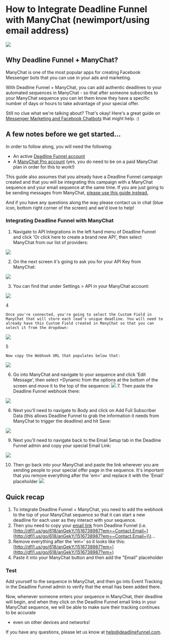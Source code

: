# How to Integrate Deadline Funnel with ManyChat \(newimport/using email address\)

![](https://s3.amazonaws.com/helpscout.net/docs/assets/53974d6ce4b0c76107b109d1/images/5a84a7b22c7d3a4a4199204c/file-ymnnuXwsWn.png)

## Why Deadline Funnel + ManyChat?

ManyChat is one of the most popular apps for creating Facebook Messenger bots that you can use in your ads and marketing.

With Deadline Funnel + ManyChat, you can add authentic deadlines to your automated sequences in ManyChat - so that after someone subscribes to your ManyChat sequence you can let them know they have a specific number of days or hours to take advantage of your special offer.

Still no clue what we're talking about? That's okay! Here's a great guide on [Messenger Marketing and Facebook Chatbots](https://blog.manychat.com/ultimate-guide-messenger-marketing-and-%20facebook-chatbots/) that might help. :\)

## A few notes before we get started...

In order to follow along, you will need the following:

* An active [Deadline Funnel account](https://deadlinefunnel.com/)
* A [ManyChat Pro account](https://manychat.com/) \(yes, you do need to be on a paid ManyChat plan in order for this to work!\)

This guide also assumes that you already have a Deadline Funnel campaign created and that you will be integrating this campaign with a ManyChat sequence and your email sequence at the same time. If you are just going to be sending messages from ManyChat, [please use this guide instead.](https://documentation.deadlinefunnel.com/article/525-how-to-%20integrate-deadline-funnel-with-manychat)

And if you have any questions along the way please contact us in chat \(blue icon, bottom right corner of the screen\) and we'd love to help!

### Integrating Deadline Funnel with ManyChat

1. Navigate to API Integrations in the left hand menu of Deadline Funnel and click 'Or click here to create a brand new API', then select ManyChat from our list of providers:

![](https://s3.amazonaws.com/helpscout.net/docs/assets/53974d6ce4b0c76107b109d1/images/5b5757290428631d7a894195/file-7wTHD9CfYT.png)

2. On the next screen it's going to ask you for your API Key from ManyChat:

![](https://s3.amazonaws.com/helpscout.net/docs/assets/53974d6ce4b0c76107b109d1/images/5bd0b53304286356f0a5060d/file-PqC4aZ7G7x.png)

3. You can find that under Settings &gt; API in your ManyChat account:

![](https://s3.amazonaws.com/helpscout.net/docs/assets/53974d6ce4b0c76107b109d1/images/5bd0b54c2c7d3a01757a5b0a/file-2KwJZoVtl9.png)

4

```text
Once you're connected, you're going to select the Custom Field in ManyChat that will store each lead's unique deadline. You will need to already have this Custom Field created in ManyChat so that you can select it from the dropdown:
```

![](https://s3.amazonaws.com/helpscout.net/docs/assets/53974d6ce4b0c76107b109d1/images/5bd0b56904286356f0a5060f/file-ojcw3uQJWe.png)

5

```text
Now copy the Webhook URL that populates below that:
```

![](https://s3.amazonaws.com/helpscout.net/docs/assets/53974d6ce4b0c76107b109d1/images/5bd0b5f02c7d3a01757a5b16/file-ATFV3Rln1R.png)

6. Go into ManyChat and navigate to your sequence and click 'Edit Message', then select +Dynamic from the options at the bottom of the screen and move it to the top of the sequence: ![](https://s3.amazonaws.com/helpscout.net/docs/assets/53974d6ce4b0c76107b109d1/images/5afefa3f2c7d3a2f9011a47d/file-YxZr2hLiJr.png) 7. Then paste the Deadline Funnel webhook there:

![](https://s3.amazonaws.com/helpscout.net/docs/assets/53974d6ce4b0c76107b109d1/images/5afefa4e2c7d3a2f9011a47e/file-PTnuEcrN4d.png)

8. Next you'll need to navigate to Body and click on Add Full Subscriber Data \(this allows Deadline Funnel to grab the information it needs from ManyChat to trigger the deadline\) and hit Save:

![](https://s3.amazonaws.com/helpscout.net/docs/assets/53974d6ce4b0c76107b109d1/images/5afefab32c7d3a2f9011a481/file-L1gBvhi1GI.png)

9. Next you'll need to navigate back to the Email Setup tab in the Deadline Funnel admin and copy your special Email Link:

![](https://s3.amazonaws.com/helpscout.net/docs/assets/53974d6ce4b0c76107b109d1/images/5af4b7de2c7d3a3f981f781c/file-c1Ar6EbibW.png)

10. Then go back into your ManyChat and paste the link wherever you are sending people to your special offer page in the sequence. It's important that you remove everything after the 'em=' and replace it with the 'Email' placeholder ![](https://s3.amazonaws.com/helpscout.net/docs/assets/53974d6ce4b0c76107b109d1/images/5b0729902c7d3a2f9011e527/file-hxGLtLGi5T.png)

## Quick recap

1. To integrate Deadline Funnel + ManyChat, you need to add the webhook to the top of your ManyChat sequence so that it can start a new deadline for each user as they interact with your sequence.
2. Then you need to copy your [email link](http://documentation.deadlinefunnel.com/article/16-expiring-links) from Deadline Funnel \(i.e. [http://dfl1.us/go/618/anGekY/1516738987?em=~Contact.Email~](http://dfl1.us/go/618/anGekY/1516738987?em=~Contact.Email~)\)...
3. Remove everything after the 'em=' so it looks like this: [http://dfl1.us/go/618/anGekY/1516738987?em=](http://dfl1.us/go/618/anGekY/1516738987?em=)
4. Paste it into your ManyChat button and then add the "Email" placeholder

### Test

Add yourself to the sequence in ManyChat, and then go into Event Tracking in the Deadline Funnel admin to verify that the email has been added there.

Now, whenever someone enters your sequence in ManyChat, their deadline will begin, and when they click on the Deadline Funnel email links in your ManyChat sequence, we will be able to make sure their tracking continues to be accurate

* even on other devices and networks!

If you have any questions, please let us know at [help@deadlinefunnel.com](mailto:mailto:help@deadlinefunnel.com).


